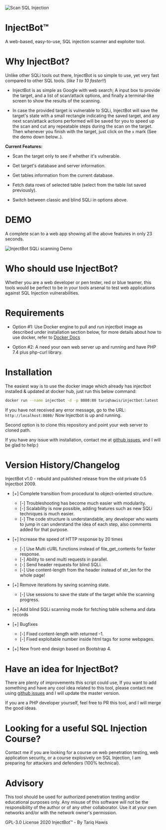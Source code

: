 ![Scan SQL Injection](https://www.tariqhawis.com/img/injectbot/injectbot-flag.png)

# InjectBot&trade;

A web-based, easy-to-use, SQL injection scanner and exploiter tool. 

# Why InjectBot?

Unlike other SQLi tools out there, InjectBot is so simple to use, yet very fast compared to other SQL tools. (*like 1 to 10 faster!!*)

* InjectBot is as simple as Google with web search; A input box to provide the target, and a list of scan/attack options, and finally a terminal-like screen to show the results of the scanning.

* In case the provided target is vulnerable to SQLi, InjectBot will save the target's state with a small rectangle indicating the saved target, and any next scan/attack actions performed will be saved for you to speed up the scan and cut any repeatable steps during the scan on the target. Then whenever you finish with the target, just click on the `x` mark (See the demo down below..).


**Current Features:**

* Scan the target only to see if whether it's vulnerable.

* Get target's database and server information.

* Get tables information from the current database.

* Fetch data rows of selected table (select from the table list saved previously).

* Switch between classic and blind SQLi in options above.


# DEMO

A complete scan to a web app showing all the above features in only 23 seconds.

![InjectBot SQLi scanning Demo](https://www.tariqhawis.com/img/injectbot/injectbot.gif)


# Who should use InjectBot?

Whether you are a web developer or pen tester, red or blue teamer, this tools would be perfect to be in your tools arsenal to test web applications against SQL Injection vulnerabilities.


# Requirements

* Option #1: Use Docker engine to pull and run injectbot image as described under installation section below, for more details about how to use docker, refer to [Docker Docs](https://docs.docker.com/get-docker/)

* Option #2: A need your own web server up and running and have PHP 7.4 plus php-curl library.


# Installation

The easiest way is to use the docker image which already has injectbot installed & updated at docker hub, just run this below command:

```bash
docker run --name injectbot -d -p 8080:80 tariqhawis/injectbot:latest
```

If you have not received any error message, go to the URL: `http://localhost:8080/`
Now Injectbot is up and running.

Second option is to clone this repository and point your web server to cloned path.

If you have any issue with installation, contact me at [github issues](https://github.com/tariqhawis/injectbot/issues), and I will be glad to help:)


# Version History/Changelog

InjectBot v1.0 - rebuild and published release from the old private 0.5 Injectbot 2009.

* [+] Complete transition from procedural to object-oriented structure.
	* [-] Troubleshooting has become much easier with modularity.
	* [-] Scalability is now possible, adding features such as new SQLi techniques is much easier.
	* [-] The code structure is understandable, any developer who wants to jump in can understand the idea of each step, also comments added for that purpose.

* [+] Increase the speed of HTTP response by 20 times
	* [-] Use Multi cURL functions instead of file_get_contents for faster response.
	* [-] Ability to send multi requests in parallel.
	* [-] Send header requests for blind SQLi.
	* [-] Use content-length from the header instead of str_len for the whole page!

* [+] Remove iterations by saving scanning state.
	* [-] Use sessions to save the state of the target while the scanning progress.

* [+] Add blind SQLi scanning mode for fetching table schema and data records

* [+] Bugfixes
	* [-] Fixed content-length with returned -1.
	* [-] Fixed exploitable number inside html tags for some webpages.

* [+] New front-end design based on Bootstrap 4.


# Have an idea for InjectBot?

There are plenty of improvements this script could use, If you want to add something and have any cool idea related to this tool, please contact me using [github issues](https://github.com/tariqhawis/injectbot/issues) and I will update the master version.

If you are a PHP developer yourself, feel free to PR this tool, and I will merge the good ideas.


# Looking for a useful SQL Injection Course?

Contact me if you are looking for a course on web penetration testing, web application security, or a course explosively on SQL Injection, I am preparing for attackers and defenders (100% technical).


# Advisory

This tool should be used for authorized penetration testing and/or educational purposes only. 
Any misuse of this software will not be the responsibility of the author or of any other collaborator. 
Use it at your own networks and/or with the network owner's permission.


GPL-3.0 License 2020 InjectBot&trade; - By Tariq Hawis
